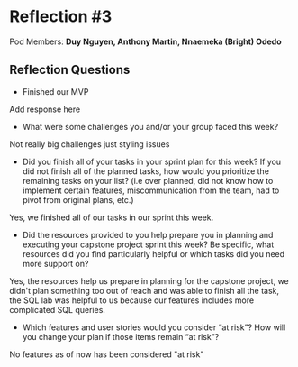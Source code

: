 # Reflection #3

Pod Members: **Duy Nguyen, Anthony Martin, Nnaemeka (Bright) Odedo**

## Reflection Questions

* Finished our MVP

 Add response here

* What were some challenges you and/or your group faced this week?

 Not really big challenges just styling issues

* Did you finish all of your tasks in your sprint plan for this week? If you did not finish all of the planned tasks, how would you prioritize the remaining tasks on your list?  (i.e over planned, did not know how to implement certain features, miscommunication from the team, had to pivot from original plans, etc.)

 Yes, we finished all of our tasks in our sprint this week.

* Did the resources provided to you help prepare you in planning and executing your capstone project sprint this week? Be specific, what resources did you find particularly helpful or which tasks did you need more support on?

 Yes, the resources help us prepare in planning for the capstone project, we didn't plan something too out of reach and was able to finish all the task, the SQL lab was helpful to us because our features includes more complicated SQL queries.

* Which features and user stories would you consider “at risk”? How will you change your plan if those items remain “at risk”?

No features as of now has been considered "at risk"
